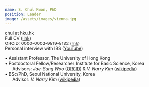 ```yaml
---
name: S. Chul Kwon, PhD
position: Leader
image: /assets/images/vienna.jpg
---
```

chul at hku.hk  
Full CV ([link](https://docs.google.com/document/d/1DD6wrMcbN5_pdtMOqHPD9QHHbogzCGlcWsDIvN5EXYg/edit?usp=sharing))  
ORCID: 0000-0002-9519-5132 ([link](https://orcid.org/0000-0002-9519-5132))  
Personal interview with IBS ([YouTube](https://www.youtube.com/watch?v=y6hLUCl_yrQ&feature=youtu.be))  
  
• Assistant Professor, The University of Hong Kong  
• Postdoctoral Fellow/Researcher, Institute for Basic Science, Korea  
&nbsp;&nbsp;&nbsp;&nbsp;&nbsp;&nbsp;Advisors: *Jae-Sung Woo* ([ORCID](http://orcid.org/0000-0001-9163-3433)) & *V. Narry Kim* ([wikipedia](https://en.wikipedia.org/wiki/V._Narry_Kim))  
• BSc/PhD, Seoul National University, Korea  
&nbsp;&nbsp;&nbsp;&nbsp;&nbsp;&nbsp;Advisor: *V. Narry Kim* ([wikipedia](https://en.wikipedia.org/wiki/V._Narry_Kim))   

